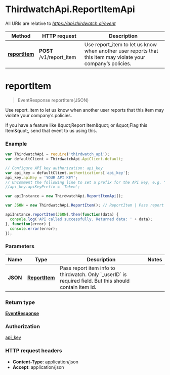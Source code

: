 # ThirdwatchApi.ReportItemApi

All URIs are relative to *https://api.thirdwatch.ai/event*

Method | HTTP request | Description
------------- | ------------- | -------------
[**reportItem**](ReportItemApi.md#reportItem) | **POST** /v1/report_item | Use report_item to let us know when another user reports that this item may violate your company’s policies.


<a name="reportItem"></a>
# **reportItem**
> EventResponse reportItem(JSON)

Use report_item to let us know when another user reports that this item may violate your company’s policies.

If you have a feature like \&quot;Report Item\&quot; or \&quot;Flag this Item\&quot;, send that event to us using this. 

### Example
```javascript
var ThirdwatchApi = require('thirdwatch_api');
var defaultClient = ThirdwatchApi.ApiClient.default;

// Configure API key authorization: api_key
var api_key = defaultClient.authentications['api_key'];
api_key.apiKey = 'YOUR API KEY';
// Uncomment the following line to set a prefix for the API key, e.g. "Token" (defaults to null)
//api_key.apiKeyPrefix = 'Token';

var apiInstance = new ThirdwatchApi.ReportItemApi();

var JSON = new ThirdwatchApi.ReportItem(); // ReportItem | Pass report item info to thirdwatch. Only `_userID` is required field. But this should contain item id.

apiInstance.reportItem(JSON).then(function(data) {
  console.log('API called successfully. Returned data: ' + data);
}, function(error) {
  console.error(error);
});

```

### Parameters

Name | Type | Description  | Notes
------------- | ------------- | ------------- | -------------
 **JSON** | [**ReportItem**](ReportItem.md)| Pass report item info to thirdwatch. Only &#x60;_userID&#x60; is required field. But this should contain item id. | 

### Return type

[**EventResponse**](EventResponse.md)

### Authorization

[api_key](../README.md#api_key)

### HTTP request headers

 - **Content-Type**: application/json
 - **Accept**: application/json

